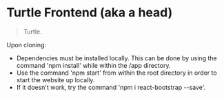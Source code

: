# Turtle Frontend (aka a head)

> Turtle.

Upon cloning:
- Dependencies must be installed locally. This can be done by using the command 'npm install' while within the /app directory.
- Use the command 'npm start' from within the root directory in order to start the website up locally.
- If it doesn't work, try the command 'npm i react-bootstrap --save'.
